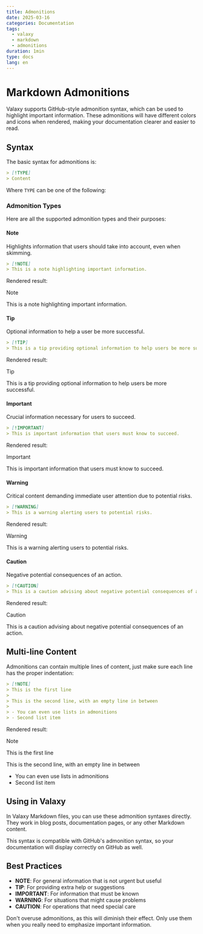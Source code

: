 ```yaml
---
title: Admonitions
date: 2025-03-16
categories: Documentation
tags:
  - valaxy
  - markdown
  - admonitions
duration: 1min
type: docs
lang: en
---
```


# Markdown Admonitions

Valaxy supports GitHub-style admonition syntax, which can be used to highlight important information. These admonitions will have different colors and icons when rendered, making your documentation clearer and easier to read.

## Syntax

The basic syntax for admonitions is:

```markdown
> [!TYPE]
> Content
```

Where `TYPE` can be one of the following:

### Admonition Types

Here are all the supported admonition types and their purposes:

#### Note

Highlights information that users should take into account, even when skimming.

```markdown
> [!NOTE]
> This is a note highlighting important information.
```

Rendered result:

> [!NOTE]
> This is a note highlighting important information.

#### Tip

Optional information to help a user be more successful.

```markdown
> [!TIP]
> This is a tip providing optional information to help users be more successful.
```

Rendered result:

> [!TIP]
> This is a tip providing optional information to help users be more successful.

#### Important

Crucial information necessary for users to succeed.

```markdown
> [!IMPORTANT]
> This is important information that users must know to succeed.
```

Rendered result:

> [!IMPORTANT]
> This is important information that users must know to succeed.

#### Warning

Critical content demanding immediate user attention due to potential risks.

```markdown
> [!WARNING]
> This is a warning alerting users to potential risks.
```

Rendered result:

> [!WARNING]
> This is a warning alerting users to potential risks.

#### Caution

Negative potential consequences of an action.

```markdown
> [!CAUTION]
> This is a caution advising about negative potential consequences of an action.
```

Rendered result:

> [!CAUTION]
> This is a caution advising about negative potential consequences of an action.

## Multi-line Content

Admonitions can contain multiple lines of content, just make sure each line has the proper indentation:

```markdown
> [!NOTE]
> This is the first line
>
> This is the second line, with an empty line in between
>
> - You can even use lists in admonitions
> - Second list item
```

Rendered result:

> [!NOTE]
> This is the first line
>
> This is the second line, with an empty line in between
>
> - You can even use lists in admonitions
> - Second list item

## Using in Valaxy

In Valaxy Markdown files, you can use these admonition syntaxes directly. They work in blog posts, documentation pages, or any other Markdown content.

This syntax is compatible with GitHub's admonition syntax, so your documentation will display correctly on GitHub as well.

## Best Practices

- **NOTE**: For general information that is not urgent but useful
- **TIP**: For providing extra help or suggestions
- **IMPORTANT**: For information that must be known
- **WARNING**: For situations that might cause problems
- **CAUTION**: For operations that need special care

Don't overuse admonitions, as this will diminish their effect. Only use them when you really need to emphasize important information.
